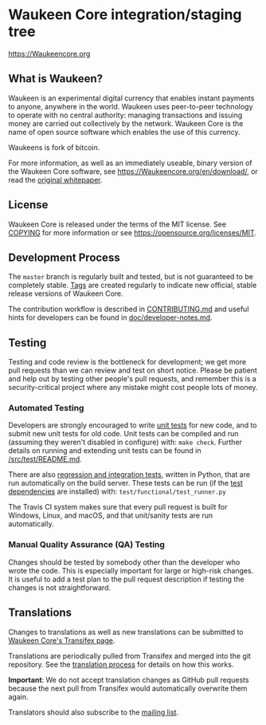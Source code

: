 Waukeen Core integration/staging tree
=====================================

https://Waukeencore.org

What is Waukeen?
----------------

Waukeen is an experimental digital currency that enables instant payments to
anyone, anywhere in the world. Waukeen uses peer-to-peer technology to operate
with no central authority: managing transactions and issuing money are carried
out collectively by the network. Waukeen Core is the name of open source
software which enables the use of this currency.

Waukeens is fork of bitcoin.

For more information, as well as an immediately useable, binary version of
the Waukeen Core software, see https://Waukeencore.org/en/download/, or read the
[original whitepaper](https://Waukeencore.org/Waukeen.pdf).

License
-------

Waukeen Core is released under the terms of the MIT license. See [COPYING](COPYING) for more
information or see https://opensource.org/licenses/MIT.

Development Process
-------------------

The `master` branch is regularly built and tested, but is not guaranteed to be
completely stable. [Tags](https://github.com/Waukeen/Waukeen/tags) are created
regularly to indicate new official, stable release versions of Waukeen Core.

The contribution workflow is described in [CONTRIBUTING.md](CONTRIBUTING.md)
and useful hints for developers can be found in [doc/developer-notes.md](doc/developer-notes.md).

Testing
-------

Testing and code review is the bottleneck for development; we get more pull
requests than we can review and test on short notice. Please be patient and help out by testing
other people's pull requests, and remember this is a security-critical project where any mistake might cost people
lots of money.

### Automated Testing

Developers are strongly encouraged to write [unit tests](src/test/README.md) for new code, and to
submit new unit tests for old code. Unit tests can be compiled and run
(assuming they weren't disabled in configure) with: `make check`. Further details on running
and extending unit tests can be found in [/src/test/README.md](/src/test/README.md).

There are also [regression and integration tests](/test), written
in Python, that are run automatically on the build server.
These tests can be run (if the [test dependencies](/test) are installed) with: `test/functional/test_runner.py`

The Travis CI system makes sure that every pull request is built for Windows, Linux, and macOS, and that unit/sanity tests are run automatically.

### Manual Quality Assurance (QA) Testing

Changes should be tested by somebody other than the developer who wrote the
code. This is especially important for large or high-risk changes. It is useful
to add a test plan to the pull request description if testing the changes is
not straightforward.

Translations
------------

Changes to translations as well as new translations can be submitted to
[Waukeen Core's Transifex page](https://www.transifex.com/Waukeen/Waukeen/).

Translations are periodically pulled from Transifex and merged into the git repository. See the
[translation process](doc/translation_process.md) for details on how this works.

**Important**: We do not accept translation changes as GitHub pull requests because the next
pull from Transifex would automatically overwrite them again.

Translators should also subscribe to the [mailing list](https://groups.google.com/forum/#!forum/Waukeen-translators).
